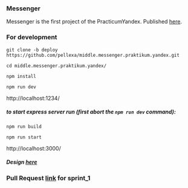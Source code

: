 ### Messenger
Messenger is the first project of the PracticumYandex.
Published [here](https://poetic-choux-99c746.netlify.app/).

### For development
`git clone -b deploy https://github.com/pellexa/middle.messenger.praktikum.yandex.git`

`cd middle.messenger.praktikum.yandex/`

`npm install`

`npm run dev`

http://localhost:1234/

##### to start express server run (first abort the `npm run dev` command):
`npm run build`

`npm run start`

http://localhost:3000/

##### Design [here](https://www.figma.com/file/jF5fFFzgGOxQeB4CmKWTiE/Chat_external_link?node-id=0%3A1&t=hIQYbJRUQXfQOe13-0)

### Pull Request [link](https://github.com/pellexa/middle.messenger.praktikum.yandex/pull/2) for sprint_1
